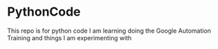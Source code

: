# PythonCode
This repo is for python code I am learning doing the Google Automation Training and things I am experimenting with 
